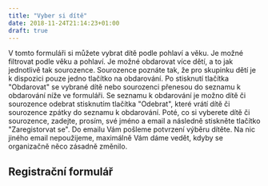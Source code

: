 ```yaml
---
title: "Vyber si dítě"
date: 2018-11-24T21:14:23+01:00
draft: true
---
```


V tomto formuláři si můžete vybrat dítě podle pohlaví a věku. Je možné filtrovat podle věku a pohlaví. Je možné obdarovat více dětí, a to jak jednotlivě tak sourozence. Sourozence poznáte tak, že pro skupinku dětí je k dispozici pouze jedno tlačítko na obdarování. Po stisknutí tlačítka "Obdarovat" se vybrané dítě nebo sourozenci přenesou do seznamu k obdarování níže ve formuláři. Se seznamu k obdarování je možno dítě či sourozence odebrat stisknutím tlačítka "Odebrat", které vrátí dítě či sourozence zpátky do seznamu k obdarování. Poté, co si vyberete dítě či sourozence, zadejte, prosím, své jméno a email a následně stiskněte tlačítko "Zaregistorvat se". Do emailu Vám pošleme potvrzení výběru dítěte. Na nic jiného email nepoužijeme, maximálně Vám dáme vedět, kdyby se organizačně něco zásadně změnilo.

## Registrační formulář

